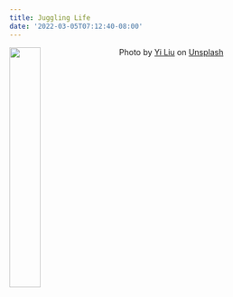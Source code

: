 ```yaml
---
title: Juggling Life
date: '2022-03-05T07:12:40-08:00'
---
```

<img style="float: left; margin:0 2em 1em 0; width: 33%" src="/img/blog/juggling.jpg"/>

Photo by <a href="https://unsplash.com/@stevenliuyi?utm_source=unsplash&utm_medium=referral&utm_content=creditCopyText">Yi Liu</a> on <a href="https://unsplash.com/s/photos/juggling?utm_source=unsplash&utm_medium=referral&utm_content=creditCopyText">Unsplash</a>
